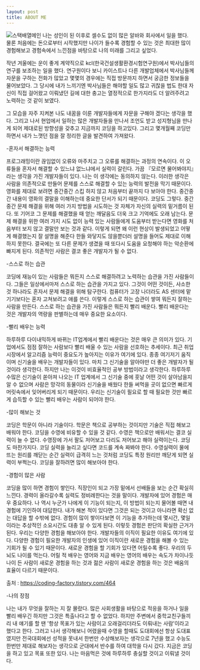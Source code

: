 ```yaml
---
layout: post
title: ABOUT ME
---
```

![스택배열메인](https://user-images.githubusercontent.com/78638160/135062735-5277a2e5-9210-465c-98d3-5b62ffe446a6.png)
나는 성인이 된 이후로 셀수도 없이 많은 알바와 회사에서 일을 했다. 물론 처음에는 돈으로부터 시작했지만 나이가 들수록 경험할 수 있는 것은 최대한 많이 경험해보고 경험속에서 느낀점을 바탕으로 나의 미래를 그리고 싶었다.

작년 겨울에는 운이 좋게 계약직으로 kcl(한국건설생활환경시험연구원)에서 박사님들의 연구를 보조하는 일을 했다. 연구원이다 보니 카이스트나 다른 개발업체에서 박사님들께 자문을 구하는 전화가 많았고 몇몇의 경우에는 직접 방문까지 하면서 궁금한 정보들을 물어보았다. 그 당시에 내가 느끼기엔 박사님들은 해야할 일도 많고 귀찮을 법도 한대 자신이 직접 걸어왔고 이뤄냈던 길에 대한 충고는 열정적으로 한가지라도 더 알려주려고 노력하는 것 같이 보였다.

그 모습을 자주 지켜본 나도 내꿈을 이룬 개발자들에게 자문을 구해야 겠다는 생각을 했다. 그리고 나서 현업에서 일하는 많은 개발자들을 만나서 조언도 받고 성지형님을 만나게 되어 제대로된 방향성을 갖추고 지금까지 코딩을 하고있다. 그리고 몇개월째 코딩만 하면서 내가 느꼇던 점을 잘 정리한 글을 발견하여 가져왔다.

-혼자서 해결하는 능력

프로그래밍이란 끊임없이 오류와 마주치고 그 오류를 해결하는 과정의 연속이다. 이 오류들을 혼자서 해결할 수 있느냐 없느냐에서 실력이 갈린다. 가끔 『모르면 물어봐야지』라는 생각을 가진 개발자들이 있다. 나는 이 생각에는 동의하지 않는다. 이러한 생각은 사람을 의존적으로 만들어 문제를 스스로 해결할 수 있는 능력의 발전을 막기 때문이다. 영화를 제대로 보려면 중간중간 스킵 하지 않고 처음부터 끝까지 다 보아야 한다. 중간중간 내용이 영화의 결말을 이해하는데 중요한 단서가 되기 때문이다. 코딩도 그렇다. 중간중간 문제 해결을 위해 여러 가지 방법을 시도하는 것 자체가 자신의 실력의 밑거름이 된다. 또 기어코 그 문제를 해결했을 때 얻는 깨달음도 더욱 크고 기억에도 오래 남는다. 문제 해결을 위한 여러 가지 시도 없이 능력 있는 사람들에게 도움부터 받는다면 영화를 처음부터 보지 않고 결말만 보는 것과 같다. 이렇게 되면 왜 이런 현상이 발생되었고 어떻게 해결했는지 잘 설명을 해준다 한들 와닿지도 않을뿐더러 설명을 들어도 제대로 이해하지 못한다. 결국에는 또 다른 문제가 생겼을 때 또다시 도움을 요청해야 하는 악순환에 빠지게 된다. 의존적인 사람은 결코 좋은 개발자가 될 수 없다.

-스스로 하는 습관

코딩에 재능이 있는 사람들은 뭐든지 스스로 해결하려고 노력하는 습관을 가진 사람들이다. 그들은 일상에서마저 스스로 하는 습관을 가지고 있다. 그것이 어떤 것이든, 사소한 것 하나라도 혼자서 문제 해결을 위해 탐구한다. 컴퓨터가 고장 나더라도 AS 센터에 맡기기보다는 혼자 고쳐보려고 애를 쓴다. 이렇게 스스로 하는 습관이 쌓여 뭐든지 잘하는 사람을 만든다. 스스로 하는 습관을 가진 사람들은 뭐든지 빨리 배운다. 빨리 배운다는 것은 개발자의 역량을 판별하는데 매우 중요한 요소이다.

-빨리 배우는 능력

하루하루 다이내믹하게 바뀌는 IT업계에서 빨리 배운다는 것은 매우 큰 의미가 있다. 기업에서도 점점 잘하는 사람보다 빨리 배울 수 있는 사람을 선호하는 추세이다. 최근 취업시장에서 알고리즘 능력이 중요도가 높아지는 이유가 여기에 있다. 종종 여기저기 움직이며 신기술을 배우는 개발자들이 있다. 마치 그 신기술을 알아야만 더 좋은 개발자가 될 것이라 생각한다. 하지만 나는 이것이 비효율적인 공부 방법이라고 생각한다. 하루하루 수많은 신기술이 쏟아져 나오는 IT 업계에서 그 신기술 중에 훗날 어떤 것이 살아남을지 알 수 없으며 사람은 망각의 동물이라 신기술을 배웠다 한들 써먹을 곳이 없으면 빠르게 머릿속에서 잊어버리게 되기 때문이다. 우리는 신기술이 필요로 할 때 필요한 것만 빠르게 습득할 수 있는 빨리 배우는 사람이 되어야 한다.

-많이 해보는 것

코딩은 학문이 아니라 기술이다. 학문은 책으로 공부하는 것이지만 기술은 직접 해보고 배워야 한다. 코딩을 수영에 비유할 수 있을 것 같다. 수영은 책으로만 배워서는 결코 실력이 늘 수 없다. 수영장에 가서 팔도 저어보고 다리도 저어보고 해야 실력이는다. 코딩도 마찬가지다. 코딩 실력을 늘리고 싶다면 코드를 계속 짜봐야 한다. 수영실력이 물에 뜨는 원리를 깨닫는 순간 실력이 급격히 느는 것처럼 코딩도 특정 원리만 깨닫게 되면 실력이 부쩍는다. 코딩을 잘하려면 많이 해보아야 한다.

-경험이 많은 사람

코딩을 많이 하면 경험이 쌓인다. 직장인이 되고 가장 밑에서 선배들을 보는 순간 확실히 느낀다. 경력이 올라갈수록 실력도 정비례한다는 것을 말이다. 개발자에 있어 경험은 매우 중요하다. 나 역시 누군가 나에게 이 기능이 되는지, 이 방법이 되는지 물어볼 때면 내 경험에 기인하여 대답한다. 내가 해본 적이 있다면 그것은 되는 것이고 아니라면 확신 없는 대답을 할 수밖에 없다. 경험이 많이 쌓이다보면 이 기능을 추가하는데 몇시간, 몇일이라는 추상적인 소요시간도 대충 알 수 있게 된다. 이렇듯 경험은 판단의 확실한 근거가 된다. 우리는 다양한 경험을 해보아야 한다. 개발자들의 이직이 필요한 이유도 여기에 있다. 다양한 경험이 필요한 개발자의 인생에 있어 이직이란 새로운 경험을 해볼 수 있는 기회가 될 수 있기 때문이다. 새로운 경험을 할 기회가 있다면 어릴수록 좋다. 우리의 두뇌도 나이를 먹는다. 어릴 적 배우는 영어와 지금 배우는 영어의 배우는 속도가 차이나듯 나이 든 사람이 새로운 경험을 하는 것과 젊은 사람이 새로운 경험을 하는 것은 배움의 효율이 다르기 때문이다.

출처 : https://coding-factory.tistory.com/464

-나의 장점

나는 내가 무엇을 잘하는 지 잘 몰랐다. 많은 사회생활을 바탕으로 적응을 하거나 일을 빨리 배우긴 하지만 그것은 특출나다고 할 수 없었다. 하지만 주변에서 중학교친구들끼리 내 얘기를 할 땐 '항상 목표가 있는 사람이고 오래걸리더라도 이뤄내는 사람'이라고 했다고 한다. 그러고 나서 생각해보니 어렸을때 수영을 할때도 도대회에선 항상 도대표였지만 전국대회에선 성적을 못내서 한번만 수상해보자는 생각으로 7년을 했고 수능도 한번만 제대로 해보자는 생각으로 군대에서 반수를 하여 대학을 다시 갔다. 지금은 코딩을 하고 있고 목표 또한 있다. 나는 마음먹은 것에 하루하루 충실할 것이고 이뤄낼 것이다.
